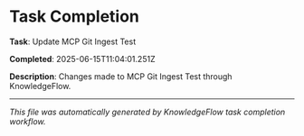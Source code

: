 # Task Completion

**Task**: Update MCP Git Ingest Test

**Completed**: 2025-06-15T11:04:01.251Z

**Description**: Changes made to MCP Git Ingest Test through KnowledgeFlow.

---

*This file was automatically generated by KnowledgeFlow task completion workflow.*